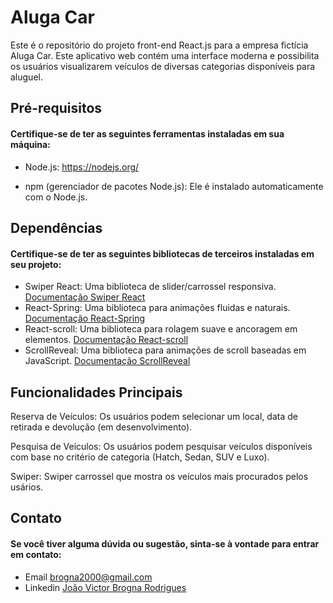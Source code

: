 # Aluga Car

Este é o repositório do projeto front-end React.js para a empresa fictícia Aluga Car. Este aplicativo web contém uma interface moderna e possibilita os usuários visualizarem veículos de diversas categorias disponíveis para aluguel.


## Pré-requisitos

#### Certifique-se de ter as seguintes ferramentas instaladas em sua máquina:

- Node.js: https://nodejs.org/

- npm (gerenciador de pacotes Node.js): Ele é instalado automaticamente com o Node.js.


## Dependências

#### Certifique-se de ter as seguintes bibliotecas de terceiros instaladas em seu projeto:

- Swiper React: Uma biblioteca de slider/carrossel responsiva. [Documentação Swiper React](https://swiperjs.com/react)
- React-Spring: Uma biblioteca para animações fluidas e naturais. [Documentação React-Spring](https://react-spring.io/)
- React-scroll: Uma biblioteca para rolagem suave e ancoragem em elementos. [Documentação React-scroll](https://www.npmjs.com/package/react-scroll)
- ScrollReveal: Uma biblioteca para animações de scroll baseadas em JavaScript. [Documentação ScrollReveal](https://scrollrevealjs.org/)

## Funcionalidades Principais

Reserva de Veículos: Os usuários podem selecionar um local, data de retirada e devolução (em desenvolvimento).

Pesquisa de Veículos: Os usuários podem pesquisar veículos disponíveis com base no critério de categoria (Hatch, Sedan, SUV e Luxo).

Swiper: Swiper carrossel que mostra os veículos mais procurados pelos usários.



## Contato

#### Se você tiver alguma dúvida ou sugestão, sinta-se à vontade para entrar em contato:

- Email [brogna2000@gmail.com](brogna2000@gmail.com)
- Linkedin [João Victor Brogna Rodrigues](https://www.linkedin.com/in/joao-brogna/)
